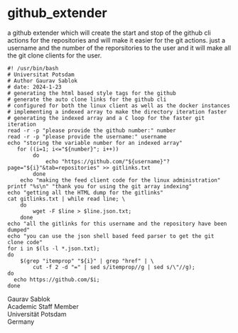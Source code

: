 # github_extender
a github extender which will create the start and stop of the github cli actions for the repositories and will make it easier for the git actions. just a username and the number of the reporsitories to the user and it will make all the git clone clients for the user. 

```
#! /usr/bin/bash 
# Universitat Potsdam
# Author Gaurav Sablok
# date: 2024-1-23
# generating the html based style tags for the github
# generate the auto clone links for the github cli
# configured for both the linux client as well as the docker instances 
# implementing a indexed array to make the directory iteration faster
# generating the indexed array and a C loop for the faster git iteration
read -r -p "please provide the github number:" number
read -r -p "please provide the username:" username
echo "storing the variable number for an indexed array"
   for ((i=1; i<="${number}"; i++))
        do 
            echo "https://github.com/"${username}"?page="${i}"&tab=repositories" >> gitlinks.txt
        done
    echo "making the feed client code for the linux administration"
printf "%s\n" "thank you for using the git array indexing" 
echo "getting all the HTML dump for the gitlinks"
cat gitlinks.txt | while read line; \
    do 
        wget -F $line > $line.json.txt;
    done
echo "all the gitlinks for this username and the repository have been dumped"
echo "you can use the json shell based feed parser to get the git clone code"
for i in $(ls -l *.json.txt);
do 
    $(grep "itemprop" "${i}" | grep "href" | \
        cut -f 2 -d "=" | sed s/itemprop//g | sed s/\"//g);
do
  echo https://github.com/$i;
done
```

Gaurav Sablok \
Academic Staff Member \
Universität Potsdam \
Germany
